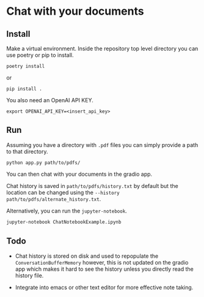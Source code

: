 # Chat with your documents

## Install

Make a virtual environment. Inside the repository top level directory you can use poetry or pip to install.

`poetry install`

or 

`pip install .`

You also need an OpenAI API KEY.

`export OPENAI_API_KEY=<insert_api_key>`

## Run

Assuming you have a directory with `.pdf` files you can simply provide a path to that directory.

`python app.py path/to/pdfs/`

You can then chat with your documents in the gradio app.

Chat history is saved in `path/to/pdfs/history.txt` by default but the location can be changed using the `--history path/to/pdfs/alternate_history.txt`.

Alternatively, you can run the `jupyter-notebook`.

```bash
jupyter-notebook ChatNotebookExample.ipynb
```


## Todo

- Chat history is stored on disk and used to repopulate the `ConversationBufferMemory` however, this is not updated on the gradio app which makes it hard to see the history unless you directly read the history file.

- Integrate into emacs or other text editor for more effective note taking.

